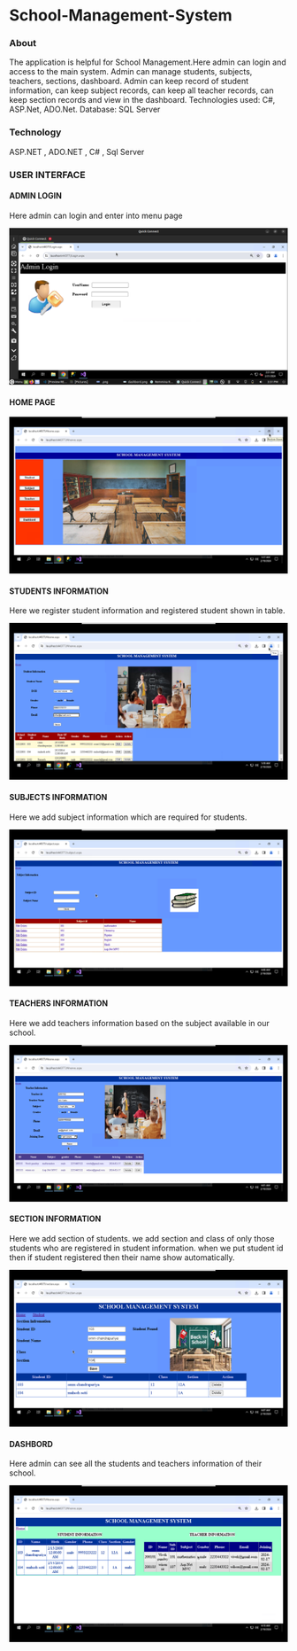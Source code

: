 # School-Management-System
### About
The application is helpful for School Management.Here admin can login and access to the main system. Admin can manage students, subjects, teachers, sections, dashboard. Admin can keep record of student information, can keep subject records, can keep all teacher records, can keep section records and view in the dashboard. Technologies used: C#, ASP.Net, ADO.Net. Database: SQL Server

### Technology 
ASP.NET , ADO.NET , C# , Sql Server

### USER INTERFACE
 #### ADMIN LOGIN
 Here admin can login and enter into menu page

 ![](<img/ Login.png>)

#### HOME PAGE
![](<img/ schoolhome.png>)

#### STUDENTS INFORMATION
Here we register student information and registered student shown in table.

![](img/student.png)

#### SUBJECTS INFORMATION
Here we add subject information which are required for students.

![](<img/ subject.png>)

#### TEACHERS INFORMATION
Here we add teachers information based on the subject available in our school.

![ ](<img/ teacher.png>)

#### SECTION INFORMATION
Here we add section of students. we add section and class of only those students who are registered in student information.
 when we put student id then if student registered then their name show automatically.

![](<img/ section.png>)

#### DASHBORD
Here admin can see all the students and teachers information of their school.

![](img/dashbord.png)
